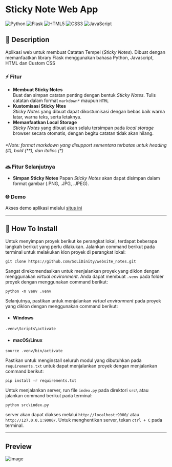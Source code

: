 # Sticky Note Web App
![Python](https://img.shields.io/badge/python-3670A0?style=for-the-badge&logo=python&logoColor=ffdd54)
![Flask](https://img.shields.io/badge/flask-blue?style=for-the-badge&logo=flask&logoColor=white)
![HTML5](https://img.shields.io/badge/html5-%23E34F26.svg?style=for-the-badge&logo=html5&logoColor=white)
![CSS3](https://img.shields.io/badge/css3-%231572B6.svg?style=for-the-badge&logo=css3&logoColor=white)
![JavaScript](https://img.shields.io/badge/javascript-%23323330.svg?style=for-the-badge&logo=javascript&logoColor=%23F7DF1E)

## 📄 Description
Aplikasi web untuk membuat Catatan Tempel (<i>Sticky Notes</i>). Dibuat dengan memanfaatkan library Flask menggunakan bahasa Python, Javascript, HTML dan Custom CSS

### ⚡ Fitur
- <strong>Membuat Sticky Notes</strong>  
Buat dan simpan catatan penting dengan bentuk <i>Sticky Notes</i>. Tulis catatan dalam format `markdown*` maupun `HTML`
- <strong>Kustomisasi Sticky Ntes</strong>  
<i>Sticky Notes</i> yang dibuat dapat dikostumisasi dengan bebas baik warna latar, warna teks, serta letaknya.
- <strong>Memanfaatkan Local Storage</strong>  
<i>Sticky Notes</i> yang dibuat akan selalu tersimpan pada <i>local storage</i> browser secara otomatis, dengan begitu catatan tidak akan hilang.

###### <i>*Note: format markdown yang disupport sementara terbatas untuk heading (#), bold (\*\*), dan italics (\*)</i>

### 🔜 Fitur Selanjutnya
- <strong>Simpan Sticky Notes</strong>
Papan <i>Sticky Notes</i> akan dapat disimpan dalam format gambar (.PNG, .JPG, .JPEG).

### 🌐 Demo
Akses demo aplikasi melalui [situs ini](https://solidinity-notes.vercel.app/)

<hr>

## 📄 How To Install
Untuk menyimpan proyek berikut ke perangkat lokal, terdapat beberapa langkah berikut yang perlu dilakukan. Jalankan command berikut pada terminal untuk melakukan klon proyek di perangkat lokal:
```
git clone https://github.com/SoLiDinity/website_notes.git
```

Sangat direkomendasikan untuk menjalankan proyek yang diklon dengan menggunakan <i>virtual environment</i>. Anda dapat membuat `.venv` pada folder proyek dengan menggunakan command berikut:
```
python -m venv .venv
```

Selanjutnya, pastikan untuk menjalankan <i>virtual environment</i> pada proyek yang diklon dengan menggunakan command berikut:
- #### Windows
```
.venv\Scripts\activate
```
- #### macOS/Linux
```
source .venv/bin/activate
```

Pastikan untuk menginstall seluruh modul yang dibutuhkan pada `requirements.txt` untuk dapat menjalankan proyek dengan menjalankan command berikut:
```
pip install -r requirements.txt
```

Untuk menjalankan server, run file `index.py` pada direktori `src\` atau jalankan command berikut pada terminal:

```
python src\index.py
```

server akan dapat diakses melalui ``http://localhost:9000/`` atau ``http://127.0.0.1:9000/``. Untuk menghentikan server, tekan ``ctrl + C`` pada terminal.

<hr>

## Preview
![image](https://github.com/user-attachments/assets/0d2eb980-cf88-4f6f-a6fa-89556ba69d89)
